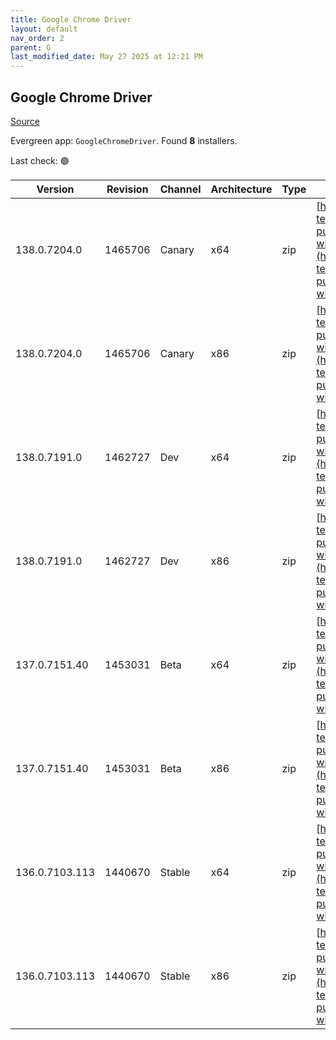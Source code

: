 ```yaml
---
title: Google Chrome Driver
layout: default
nav_order: 2
parent: G
last_modified_date: May 27 2025 at 12:21 PM
---
```


## Google Chrome Driver

[Source](https://googlechromelabs.github.io/chrome-for-testing/)

Evergreen app: `GoogleChromeDriver`. Found **8** installers.

Last check: 🟢

| Version        | Revision | Channel | Architecture | Type | URI                                                                                                                                                                                                          |
| -------------- | -------- | ------- | ------------ | ---- | ------------------------------------------------------------------------------------------------------------------------------------------------------------------------------------------------------------ |
| 138.0.7204.0   | 1465706  | Canary  | x64          | zip  | [https://storage.googleapis.com/chrome-for-testing-public/138.0.7204.0/win64/chromedriver-win64.zip](https://storage.googleapis.com/chrome-for-testing-public/138.0.7204.0/win64/chromedriver-win64.zip)     |
| 138.0.7204.0   | 1465706  | Canary  | x86          | zip  | [https://storage.googleapis.com/chrome-for-testing-public/138.0.7204.0/win32/chromedriver-win32.zip](https://storage.googleapis.com/chrome-for-testing-public/138.0.7204.0/win32/chromedriver-win32.zip)     |
| 138.0.7191.0   | 1462727  | Dev     | x64          | zip  | [https://storage.googleapis.com/chrome-for-testing-public/138.0.7191.0/win64/chromedriver-win64.zip](https://storage.googleapis.com/chrome-for-testing-public/138.0.7191.0/win64/chromedriver-win64.zip)     |
| 138.0.7191.0   | 1462727  | Dev     | x86          | zip  | [https://storage.googleapis.com/chrome-for-testing-public/138.0.7191.0/win32/chromedriver-win32.zip](https://storage.googleapis.com/chrome-for-testing-public/138.0.7191.0/win32/chromedriver-win32.zip)     |
| 137.0.7151.40  | 1453031  | Beta    | x64          | zip  | [https://storage.googleapis.com/chrome-for-testing-public/137.0.7151.40/win64/chromedriver-win64.zip](https://storage.googleapis.com/chrome-for-testing-public/137.0.7151.40/win64/chromedriver-win64.zip)   |
| 137.0.7151.40  | 1453031  | Beta    | x86          | zip  | [https://storage.googleapis.com/chrome-for-testing-public/137.0.7151.40/win32/chromedriver-win32.zip](https://storage.googleapis.com/chrome-for-testing-public/137.0.7151.40/win32/chromedriver-win32.zip)   |
| 136.0.7103.113 | 1440670  | Stable  | x64          | zip  | [https://storage.googleapis.com/chrome-for-testing-public/136.0.7103.113/win64/chromedriver-win64.zip](https://storage.googleapis.com/chrome-for-testing-public/136.0.7103.113/win64/chromedriver-win64.zip) |
| 136.0.7103.113 | 1440670  | Stable  | x86          | zip  | [https://storage.googleapis.com/chrome-for-testing-public/136.0.7103.113/win32/chromedriver-win32.zip](https://storage.googleapis.com/chrome-for-testing-public/136.0.7103.113/win32/chromedriver-win32.zip) |
